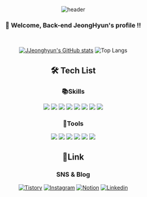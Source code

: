 <div align="center">

![header](https://capsule-render.vercel.app/api?type=Waving&color=timeGradient&text=JJeongHyun&fontColor=black&descSize=30&rotate=-5&stroke=0000FF&strokeWidth=3)

</div>

<div align="center">

### 👋 Welcome, Back-end JeongHyun's profile !!

</div>

<br>

<div align="center">

[![JJeonghyun's GitHub stats](https://github-readme-stats.vercel.app/api?username=JJeonghyun&include_all_commits=false&theme=dracula&hide_border=true&count_private=true)](https://github.com/JJeonghyun/github-readme-stats)
![Top Langs](https://github-readme-stats.vercel.app/api/top-langs/?username=JJeonghyun&hide_progress=true)

</div>

<div align="center">

## 🛠 Tech List

### :books:Skills

<img src="https://img.shields.io/badge/Node.js-339933?style=flat&logo=Node.js&logoColor=white"/>
<img src="https://img.shields.io/badge/mySQL-4479A1?style=flat&logo=MySQL&logoColor=white"/>
<img src="https://img.shields.io/badge/JavaScript-F7DF1E?style=flat&logo=JavaScript&logoColor=white"/>
<img src="https://img.shields.io/badge/typescript-3178C6?style=flat&logo=typescript&logoColor=white"/>
<img src="https://img.shields.io/badge/React-61DAFB?style=flat&logo=React&logoColor=white"/>
<img src="https://img.shields.io/badge/NextJS-000000?style=flat&logo=Nextdotjs&logoColor=white"/>
<img src="https://img.shields.io/badge/Redux-764ABC?style=flat&logo=Redux&logoColor=white"/>
<img src="https://img.shields.io/badge/amazonEC2-FF9900?style=flat&logo=amazonec2&logoColor=white"/>

### :wrench:Tools

<img src="https://img.shields.io/badge/postman-FF6C37?style=flat&logo=postman&logoColor=white"/>
<img src="https://img.shields.io/badge/Github-181717?style=flat&logo=Github&logoColor=white"/>
<img src="https://img.shields.io/badge/notion-000000?style=flat&logo=notion&logoColor=white"/>
<img src="https://img.shields.io/badge/googlesheets-34A853?style=flat&logo=googlesheets&logoColor=white"/>
<img src="https://img.shields.io/badge/filezilla-BF0000?style=flat&logo=filezilla&logoColor=white"/>
<img src="https://img.shields.io/badge/ubuntu-E95420?style=flat&logo=ubuntu&logoColor=white"/>

</div>

<div align="center">

## :email:Link

### SNS & Blog

[![Tistory](https://img.shields.io/badge/Tistory-000000?style=flat-square&logo=tistory&link=https://developerjjh.tistory.com/)](https://developerjjh.tistory.com/)
[![Instagram](https://img.shields.io/badge/instagram-E4405F?style=flat-square&logo=instagram&logoColor=white&link=mailto:rlatngus1691@naver.com)](https://www.instagram.com/jhninano/)
[![Notion](https://img.shields.io/badge/notion-000000?style=flat-square&logo=notion&logoColor=white&link=mailto:kimsh1691@gmail.com)](https://faithful-robe-ebf.notion.site/Portfolio-6015e8c66c534d97b482722d8c6ef96an)
[![Linkedin](https://img.shields.io/badge/linkedin-0A66C20?style=flat-square&logo=linkedin&logoColor=white&link=mailto:kimsh1691@gmail.com)](https://www.linkedin.com/in/정현-장-8807a4260)

</div>

<!--
**JJeonghyun/JJeongHyun** is a ✨ _special_ ✨ repository because its `README.md` (this file) appears on your GitHub profile.

Here are some ideas to get you started:

- 🔭 I’m currently working on ...
- 🌱 I’m currently learning ...
- 👯 I’m looking to collaborate on ...
- 🤔 I’m looking for help with ...
- 💬 Ask me about ...
- 📫 How to reach me: ...
- 😄 Pronouns: ...
- ⚡ Fun fact: ...
-->
